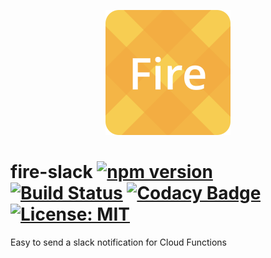 <p align="center">
    <img src="https://raw.githubusercontent.com/starhoshi/fire-slack/master/docs/logo.png" width='200px' />
</p>

# fire-slack [![npm version](https://badge.fury.io/js/fire-slack.svg)](https://badge.fury.io/js/fire-slack) [![Build Status](https://travis-ci.org/starhoshi/fire-slack.svg?branch=master)](https://travis-ci.org/starhoshi/fire-slack) [![Codacy Badge](https://api.codacy.com/project/badge/Grade/18e7eb400ff544fb89a174782d60c531)](https://www.codacy.com/app/kensuke1751/fire-slack?utm_source=github.com&amp;utm_medium=referral&amp;utm_content=starhoshi/fire-slack&amp;utm_campaign=Badge_Grade) [![License: MIT](https://img.shields.io/badge/License-MIT-green.svg)](https://opensource.org/licenses/MIT)
Easy to send a slack notification for Cloud Functions
